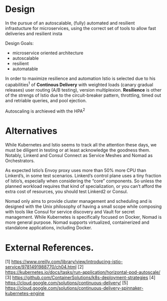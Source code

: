 
# Design

In the pursue of an autoscalable, (fully) automated and resilient infrastucture 
for microservices, using the correct set of tools to allow fast deliveries and 
resilient insta

Design Goals:
- microservice oriented architecture
- autoscalable
- resilient
- automatable

In order to maximize resilience and automation Istio is selected due to his
capabilities<sup>1</sup> of **Continous Delivery** with weighted loads (canary gradual releases)
user routing (A/B testing), version multiplexion. **Resilience** is other of
the strengs of Istio due to the circuit-breaker pattern, throttling, timed out
and retriable queries, and pool ejection.

Autoscaling is archieved with the HPA<sup>2</sup> 

# Alternatives

While Kubernetes and Istio seems to track all the attention these days,
we must be diligent in testing or at least acknowledge the goodness them.
Notably, Linkerd and Consul Connect as Service Meshes and Nomad as Orchestrators.

As expected Istio’s Envoy proxy uses more than 50% more CPU than Linkerd’s, in
some test scenarios. Linkerd’s control plane uses a tiny fraction of Istio’s,
especially when considering the “core” components. So unless the planned
workload requires that kind of specialization, or you can’t afford the extra
cost of resources, you should test Linkerd2 or Consul.

Nomad only aims to provide cluster management and scheduling and is designed
with the Unix philosophy of having a small scope while composing with tools
like Consul for service discovery and Vault for secret management. While
Kubernetes is specifically focused on Docker, Nomad is more general purpose.
Nomad supports virtualized, containerized and standalone applications,
including Docker.


# External References.
[1] https://www.oreilly.com/library/view/introducing-istio-service/9781491988770/ch04.html
[2] https://kubernetes.io/docs/tasks/run-application/horizontal-pod-autoscale/
[3] https://github.com/ContainerSolutions/k8s-deployment-strategies
[4] https://cloud.google.com/solutions/continuous-delivery/
[5] https://cloud.google.com/solutions/continuous-delivery-spinnaker-kubernetes-engine


